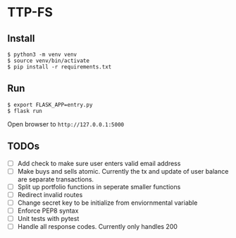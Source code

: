 # TTP-FS

## Install

```
$ python3 -m venv venv
$ source venv/bin/activate
$ pip install -r requirements.txt
```

## Run

```
$ export FLASK_APP=entry.py
$ flask run
```

Open browser to `http://127.0.0.1:5000`

## TODOs
- [ ] Add check to make sure user enters valid email address
- [ ] Make buys and sells atomic. Currently the tx and update of user balance are separate transactions.
- [ ] Split up portfolio functions in seperate smaller functions
- [ ] Redirect invalid routes
- [ ] Change secret key to be initialize from enviornmental variable
- [ ] Enforce PEP8 syntax
- [ ] Unit tests with pytest
- [ ] Handle all response codes. Currently only handles 200
